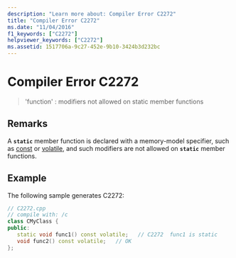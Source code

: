 ```yaml
---
description: "Learn more about: Compiler Error C2272"
title: "Compiler Error C2272"
ms.date: "11/04/2016"
f1_keywords: ["C2272"]
helpviewer_keywords: ["C2272"]
ms.assetid: 1517706a-9c27-452e-9b10-3424b3d232bc
---
```

# Compiler Error C2272

> 'function' : modifiers not allowed on static member functions

## Remarks

A **`static`** member function is declared with a memory-model specifier, such as [const](../../cpp/const-cpp.md) or [volatile](../../cpp/volatile-cpp.md), and such modifiers are not allowed on **`static`** member functions.

## Example

The following sample generates C2272:

```cpp
// C2272.cpp
// compile with: /c
class CMyClass {
public:
   static void func1() const volatile;   // C2272  func1 is static
   void func2() const volatile;   // OK
};
```
